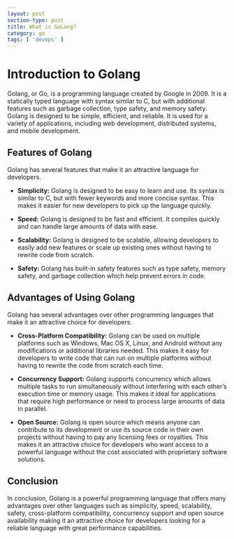```yaml
---
layout: post
section-type: post
title: What is GoLang?
category: go
tags: [ 'devops' ]
---
```


# Introduction to Golang

Golang, or Go, is a programming language created by Google in 2009. It is a statically typed language with syntax similar to C, but with additional features such as garbage collection, type safety, and memory safety. Golang is designed to be simple, efficient, and reliable. It is used for a variety of applications, including web development, distributed systems, and mobile development.

## Features of Golang

Golang has several features that make it an attractive language for developers. 

* **Simplicity:** Golang is designed to be easy to learn and use. Its syntax is similar to C, but with fewer keywords and more concise syntax. This makes it easier for new developers to pick up the language quickly. 

* **Speed:** Golang is designed to be fast and efficient. It compiles quickly and can handle large amounts of data with ease. 

* **Scalability:** Golang is designed to be scalable, allowing developers to easily add new features or scale up existing ones without having to rewrite code from scratch. 

* **Safety:** Golang has built-in safety features such as type safety, memory safety, and garbage collection which help prevent errors in code. 

## Advantages of Using Golang 

Golang has several advantages over other programming languages that make it an attractive choice for developers. 

* **Cross-Platform Compatibility:** Golang can be used on multiple platforms such as Windows, Mac OS X, Linux, and Android without any modifications or additional libraries needed. This makes it easy for developers to write code that can run on multiple platforms without having to rewrite the code from scratch each time. 

* **Concurrency Support:** Golang supports concurrency which allows multiple tasks to run simultaneously without interfering with each other’s execution time or memory usage. This makes it ideal for applications that require high performance or need to process large amounts of data in parallel. 

 * **Open Source:** Golang is open source which means anyone can contribute to its development or use its source code in their own projects without having to pay any licensing fees or royalties. This makes it an attractive choice for developers who want access to a powerful language without the cost associated with proprietary software solutions. 

 ## Conclusion

 In conclusion, Golang is a powerful programming language that offers many advantages over other languages such as simplicity, speed, scalability, safety, cross-platform compatibility, concurrency support and open source availability making it an attractive choice for developers looking for a reliable language with great performance capabilities.
